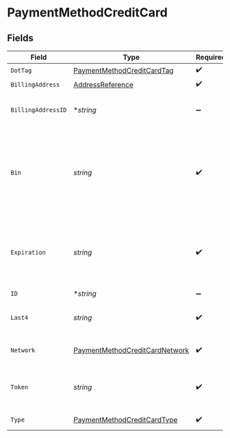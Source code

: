 # PaymentMethodCreditCard


## Fields

| Field                                                                                                                 | Type                                                                                                                  | Required                                                                                                              | Description                                                                                                           | Example                                                                                                               |
| --------------------------------------------------------------------------------------------------------------------- | --------------------------------------------------------------------------------------------------------------------- | --------------------------------------------------------------------------------------------------------------------- | --------------------------------------------------------------------------------------------------------------------- | --------------------------------------------------------------------------------------------------------------------- |
| `DotTag`                                                                                                              | [PaymentMethodCreditCardTag](../../models/shared/paymentmethodcreditcardtag.md)                                       | :heavy_check_mark:                                                                                                    | N/A                                                                                                                   | credit_card                                                                                                           |
| `BillingAddress`                                                                                                      | [AddressReference](../../models/shared/addressreference.md)                                                           | :heavy_check_mark:                                                                                                    | N/A                                                                                                                   |                                                                                                                       |
| `BillingAddressID`                                                                                                    | **string*                                                                                                             | :heavy_minus_sign:                                                                                                    | The ID of credit card's billing address                                                                               | D4g3h5tBuVYK9                                                                                                         |
| `Bin`                                                                                                                 | *string*                                                                                                              | :heavy_check_mark:                                                                                                    | The Bank Identification Number for the credit card. This is typically the first 4-6 digits of the credit card number. | 411111                                                                                                                |
| `Expiration`                                                                                                          | *string*                                                                                                              | :heavy_check_mark:                                                                                                    | The expiration date of the credit card. TODO TO MAKE EXPIRATION REUSABLE                                              | 2025-03                                                                                                               |
| `ID`                                                                                                                  | **string*                                                                                                             | :heavy_minus_sign:                                                                                                    | N/A                                                                                                                   | X5h6j8uLpVGK0                                                                                                         |
| `Last4`                                                                                                               | *string*                                                                                                              | :heavy_check_mark:                                                                                                    | The last 4 digits of the credit card number.                                                                          | 1004                                                                                                                  |
| `Network`                                                                                                             | [PaymentMethodCreditCardNetwork](../../models/shared/paymentmethodcreditcardnetwork.md)                               | :heavy_check_mark:                                                                                                    | The credit card network.                                                                                              | visa                                                                                                                  |
| `Token`                                                                                                               | *string*                                                                                                              | :heavy_check_mark:                                                                                                    | The Bolt token associated to the credit card.                                                                         | a1B2c3D4e5F6G7H8i9J0k1L2m3N4o5P6Q7r8S9t0                                                                              |
| `Type`                                                                                                                | [PaymentMethodCreditCardType](../../models/shared/paymentmethodcreditcardtype.md)                                     | :heavy_check_mark:                                                                                                    | Credit card type                                                                                                      | credit                                                                                                                |